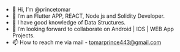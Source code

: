 - 👋 Hi, I’m @princetomar
- 👀 I’m an Flutter APP, REACT, Node js and Solidity Developer.
- 🌱 I have good knowledge of Data Structures.
- 💞️ I’m looking forward to collaborate on Android | IOS | WEB App Projects.
- 📫 How to reach me via mail - tomarprince443@gmail.com

<!---
princetomar/princetomar is a ✨ special ✨ repository because its `README.md` (this file) appears on your GitHub profile.
You can click the Preview link to take a look at your changes.
--->
